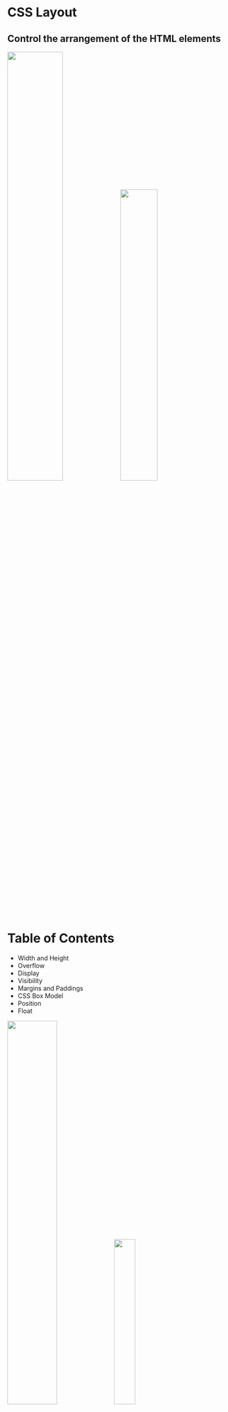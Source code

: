 <!-- section start -->
<!-- attr: { id:'', class:'slide-title', showInPresentation:'True', hasScriptWrapper:'True', style:'' } -->
# CSS Layout
## Control the arrangement of the HTML elements
<img class="slide-image" src="\imgs\pic00.png" style="top:51.39%; left:53.53%; width:49.76%; z-index:-1" />
<img class="slide-image" src="\imgs\pic01.png" style="top:51%; left:10.02%; width:40.99%; z-index:-1" />
<div class="signature">
	<p class="signature-course"></p>
	<p class="signature-initiative"></p>
	<a href="" class="signature-link"></a>
</div>




<!-- section start -->
<!-- attr: { id:'', class:'', showInPresentation:'True', hasScriptWrapper:'True', style:'' } -->
# Table of Contents
- Width and Height
- Overflow
- Display
- Visibility
- Margins and Paddings
- CSS Box Model
- Position
- Float
<img class="slide-image" src="\imgs\pic02.png" style="top:12.34%; left:56.01%; width:47.07%; z-index:-1" />
<img class="slide-image" src="\imgs\pic03.png" style="top:45.37%; left:64.61%; width:30.86%; z-index:-1" />




<!-- section start -->
<!-- attr: { id:'', class:'slide-section', showInPresentation:'True', hasScriptWrapper:'True', style:'' } -->
# Width/Height
<img class="slide-image" src="\imgs\pic04.png" style="top:40%; left:25%; width:48%; z-index:-1" />
<img class="slide-image" src="\imgs\pic05.png" style="top:43%; left:32%; width:25%; z-index:-1" />


<!-- attr: { id:'', class:'', showInPresentation:'True', hasScriptWrapper:'False', style:'font-size: 40px;' } -->
# Width
- **width** – defines numerical value for the width of element, e.g. **200px**
- **width** applies only for block elements
  - Their with is 100% by default
  - The width of inline elements is always the width of their content, by concept
- **min-width** - defines the minimal width
  - **min-width** overrides width if (**width<min-width**)
- **max-width** - defines the maximal width
  - **max-width** overrides width if (**width>max-width**)


<!-- attr: { id:'', class:'slide-section demo', showInPresentation:'True', hasScriptWrapper:'True', style:'' } -->
# Width
## [Demo]()
<img class="slide-image" src="\imgs\pic06.png" style="top:50%; left:28%; width:44.08%; z-index:-1" />


<!-- attr: { id:'', class:'', showInPresentation:'True', hasScriptWrapper:'False', style:'' } -->
# Height
- **height** – defines numerical value for the height of element, e.g. **100px**
- **height** applies only on block elements
  - The **height** of inline elements is always the height of their content
- **min-height** - defines the minimal height
  - **min-height** overrides height
- **max-height** - defines the maximal height
  - **max-height** overrides height


<!-- attr: { id:'', class:'', showInPresentation:'True', hasScriptWrapper:'False', style:'' } -->
# Width and Height Values
- The values of the **width** and **height** properties are numerical:
  - Pixels (px)
  - Centimeters (cm)
  - Or percentages
    - A percent of the available width


<!-- attr: { id:'', class:'slide-section demo', showInPresentation:'True', hasScriptWrapper:'True', style:'' } -->
# Height
## [Demo]()
<img class="slide-image" src="\imgs\pic07.png" style="top:20%; left:31%; width:37.47%; z-index:-1" />




<!-- section start -->
<!-- attr: { id:'', class:'slide-section', showInPresentation:'True', hasScriptWrapper:'True', style:'' } -->
# Overflow
<img class="slide-image" src="\imgs\pic09.png" style="top:45%; left:55%; width:37.91%; z-index:-1" />
<img class="slide-image" src="\imgs\pic10.png" style="top:45%; left:5%; width:38%; z-index:-1" />


<!-- attr: { id:'', class:'', showInPresentation:'True', hasScriptWrapper:'False', style:'' } -->
# Overflow
- **overflow** defines the behavior of element when content needs more space than the available
- **overflow** values:
  - **visible** (default) – content spills out of the element
  - **auto** – show scrollbars if needed
  - **scroll** – always show scrollbars
  - **hidden** – any content that cannot fit is clipped


<!-- attr: { id:'', class:'slide-section demo', showInPresentation:'True', hasScriptWrapper:'True', style:'' } -->
# Overflow
## [Demo]()
<img class="slide-image" src="\imgs\pic11.png" style="top:42.31%; left:59.88%; width:35.42%; z-index:-1" />
<img class="slide-image" src="\imgs\pic12.png" style="top:42.31%; left:15%; width:26.45%; z-index:-1" />




<!-- section start -->
<!-- attr: { id:'', class:'slide-section', showInPresentation:'True', hasScriptWrapper:'True', style:'' } -->
# Display
<img class="slide-image" src="\imgs\pic13.png" style="top:38.79%; left:20%; width:63.92%; z-index:-1" />


<!-- attr: { id:'', class:'', showInPresentation:'True', hasScriptWrapper:'False', style:'font-size: 40px;' } -->
# Display
- **display** controls the display of the element and the way it is rendered and if breaks should be placed before and after the element
- **display** values:
  - **inline**: no breaks are placed before or after (**<span>** is an inline element)
    - **height** and **width** depend on the content
  - **block**:  breaks are placed before AND after the element (**<div>** is a block element)
    - **height** and **width** may not depend on the size of the content


<!-- attr: { id:'', class:'', showInPresentation:'True', hasScriptWrapper:'False', style:'' } -->
# Display Values
- **display** values:
  - **none**: element is hidden and its dimensions are not used to calculate the surrounding elements rendering
    - differs from **visibility:** **hidden**!
  - **inline-block**: no breaks are placed before and after (like **inline**)
    - **height** and **width** can be applied (like **block**)
  - **table**, **table-row**, **table-cell**: the elements are arranged in a table-like layout


<!-- attr: { id:'', class:'slide-section demo', showInPresentation:'True', hasScriptWrapper:'True', style:'' } -->
# Display
## [Demo]()
<img class="slide-image" src="\imgs\pic14.png" style="top:22.85%; left:9.44%; width:43.16%; z-index:-1" />




<!-- section start -->
<!-- attr: { id:'', class:'slide-section', showInPresentation:'True', hasScriptWrapper:'True', style:'' } -->
# Visibility
<img class="slide-image" src="\imgs\pic15.png" style="top:40%; left:28.36%; width:42%; z-index:-1" />


<!-- attr: { id:'', class:'', showInPresentation:'True', hasScriptWrapper:'False', style:'' } -->
# Visibility
- **visibility**
  - Determines whether the element is visible
  - **hidden**: element is not rendered, but still occupies place on the page
    - similar to **opacity:0**
  - **visible**: element is rendered normally
  - **collapse**: collapse removes a row or column, but it does not affect the table layout
    - only for table elements
    - The space taken up by the row or column will be available for other content


<!-- attr: { id:'', class:'slide-section demo', showInPresentation:'True', hasScriptWrapper:'True', style:'' } -->
# Visibility
## [Demo]()
<img class="slide-image" src="\imgs\pic16.png" style="top:35%; left:54.27%; width:44.09%; z-index:-1" />




<!-- section start -->
<!-- attr: { id:'', class:'slide-section', showInPresentation:'True', hasScriptWrapper:'True', style:'' } -->
# Margins and Paddings
<img class="slide-image" src="\imgs\pic17.png" style="top:26.96%; left:10.58%; width:85.84%; z-index:-1" />


<!-- attr: { id:'', class:'', showInPresentation:'True', hasScriptWrapper:'False', style:'font-size: 40px;' } -->
# Margin and Padding
- **margin** and **padding** define the spacing around the element
  - Numerical value, e.g. **10px** or **-5px**
  - Can be defined for each of the four sides separately – **margin-top**, **padding-left**, …
  - **margin** is the spacing outside of the border
  - **padding** is the spacing between the border and the content
- Collapsing margins
  - When the vertical margins of two elements are touching, only the margin of the element with the largest margin value will be honored


<!-- attr: { id:'', class:'', showInPresentation:'True', hasScriptWrapper:'False', style:'font-size: 40px;' } -->
# Margin and Padding: Short Rules
- **margin: 5px**;
  - Sets all four sides to have margin of 5 px;
- **margin: 10px 20px;**
  - top and bottom to 10px, left and right to 20px;
- **margin: 5px 3px 8px;**
  - top 5px, left/right 3px, bottom 8px
- **margin: 1px 3px 5px 7px;**
  - top, right, bottom, left (clockwise from top)
- Same for **padding**


<!-- attr: { id:'', class:'slide-section demo', showInPresentation:'True', hasScriptWrapper:'True', style:'' } -->
# Margins and Paddings
## [Demo]()
<img class="slide-image" src="\imgs\pic18.png" style="top:52%; left:32%; width:35%; z-index:-1" />




<!-- section start -->
<!-- attr: { id:'', class:'slide-section', showInPresentation:'True', hasScriptWrapper:'True', style:'' } -->
# Box Model
<img class="slide-image" src="\imgs\pic19.png" style="top:42%; left:28%; width:45%; z-index:-1" />


<!-- attr: { id:'', class:'', showInPresentation:'True', hasScriptWrapper:'False', style:'' } -->
# CSS3 box-sizing
- Determine whether you want an element to render it's borders and padding within its specified width, or outside of it.
- Possible values:
  - **box-sizing: content-box** (default)box width: 288px + 10px padding + 1px border on each side = 300px
  - **box-sizing: border-box** box width: 300px, including padding and borders


<!-- attr: { id:'', class:'', showInPresentation:'True', hasScriptWrapper:'False', style:'' } -->
<!-- # CSS3 box-sizing (_Example_) -->
- _Example_: Box with total width of 300px (including paddings and borders)

```cs
width: 300px;
border: 1px solid black;
padding: 5px;

/* Firefox */
-moz-box-sizing: border-box;
/* WebKit */
-webkit-box-sizing: border-box;
/* Opera 9.5+, Google Chrome */
box-sizing: border-box;
```



<!-- attr: { id:'', class:'', showInPresentation:'True', hasScriptWrapper:'True', style:'' } -->
# IE Quirks Mode
- When using quirks mode<br /> (pages with no DOCTYPE <br /> or with a HTML 4 <br /> Transitional DOCTYPE)
    - Internet Explorer violates<br /> the box model standard!
<img class="slide-image" src="\imgs\pic20.png" style="top:13.02%; left:56.14%; width:45.73%; z-index:-1" />


<!-- attr: { id:'', class:'slide-section demo', showInPresentation:'True', hasScriptWrapper:'True', style:'' } -->
# Box Model
## [Demo]()
<img class="slide-image" src="\imgs\pic21.png" style="top:18.51%; left:21%; width:59.88%; z-index:-1" />




<!-- section start -->
<!-- attr: { id:'', class:'slide-section', showInPresentation:'True', hasScriptWrapper:'True', style:'' } -->
# Positioning
<img class="slide-image" src="\imgs\pic22.png" style="top:39.67%; left:80.06%; width:30.29%; z-index:-1" />
<img class="slide-image" src="\imgs\troll.png" style="top:20%; left:80.06%; width:30.29%; z-index:-1" />



<!-- attr: { id:'', class:'', showInPresentation:'True', hasScriptWrapper:'False', style:'' } -->
# Positioning
- **position**: defines the positioning of the element in the page content flow
-  The value is one of:
  - **static** (default)
  - **relative** – relative position according to where the element would appear with static position
  - **absolute** – relative to the first parent element that has a position other than static
  - **fixed** – relative to the browser window, but ignores page scrolling


<!-- attr: { id:'', class:'', showInPresentation:'True', hasScriptWrapper:'False', style:'' } -->
<!-- # Positioning -->
- Margin VS relative positioning
- Fixed and absolutely positioned elements do not influence the page normal flow and usually stay on top of other elements
  - Their position and size are ignored when calculating the size of parent element or position of surrounding elements
  - Overlaid according to their **z-index**
  - Inline fixed or absolutely positioned elements can apply height like block-level elements


<!-- attr: { id:'', class:'', showInPresentation:'True', hasScriptWrapper:'True', style:'' } -->
<!-- # Positioning -->
- **top**, **left**, **bottom**, **right**: specifies offset of absolute/fixed/relative positioned element as numerical values
- **z-index** : specifies the stack level of positioned elements
  - Understanding stacking context
<img class="slide-image" src="\imgs\pic23.png" style="top:52.75%; left:70.80%; width:29.38%; z-index:-1" />


<!-- attr: { id:'', class:'slide-section demo', showInPresentation:'True', hasScriptWrapper:'True', style:'' } -->
# Positioning
## [Demo]()
<img class="slide-image" src="\imgs\pic24.png" style="top:42%; left:62%; width:28.28%; z-index:-1" />
<img class="slide-image" src="\imgs\pic25.png" style="top:42%; left:10%; width:29.47%; z-index:-1" />


<!-- attr: { id:'', class:'', showInPresentation:'True', hasScriptWrapper:'False', style:'' } -->
# Inline element positioning
- **vertical-align**: sets the vertical-alignment of an inline element, according to the line height
  - Values: **baseline**, **sub**, **super**, **top**, **text-top**, **middle**, **bottom**, **text-bottom** or numeric
  - Also used for content of table cells (which apply **middle** alignment by default)


<!-- attr: { id:'', class:'slide-section demo', showInPresentation:'True', hasScriptWrapper:'True', style:'' } -->
# Alignment and Z-Index
## [Demo]()
<img class="slide-image" src="\imgs\pic26.png" style="top:42%; left:6.26%; width:20.98%; z-index:-1" />
<img class="slide-image" src="\imgs\pic27.png" style="top:42%; left:80.87%; width:21.58%; z-index:-1" />
<img class="slide-image" src="\imgs\pic28.png" style="top:52%; left:34.62%; width:40.14%; z-index:-1" />




<!-- section start -->
<!-- attr: { id:'', class:'slide-section', showInPresentation:'True', hasScriptWrapper:'True', style:'' } -->
# Floating
<img class="slide-image" src="\imgs\pic29.png" style="top:42%; left:63.57%; width:30.09%; z-index:-1" />
<img class="slide-image" src="\imgs\pic30.png" style="top:42%; left:13.10%; width:36.73%; z-index:-1" />


<!-- attr: { id:'', class:'', showInPresentation:'True', hasScriptWrapper:'False', style:'' } -->
# Float
- **float**: the element “floats” to one side
  - **left**: places the element on the left and following content on the right
  - **right**: places the element on the right and following content on the left
  - floated elements should come before the content that will wrap around them in the code
  - margins of floated elements do not collapse
  - floated inline elements can apply height


<!-- attr: { id:'', class:'', showInPresentation:'True', hasScriptWrapper:'True', style:'' } -->
<!-- # Float -->
- How floated elements are positioned
<img class="slide-image" src="\imgs\pic31.png" style="top:21.14%; left:22.46%; width:62.59%; z-index:-1" />


<!-- attr: { id:'', class:'', showInPresentation:'True', hasScriptWrapper:'False', style:'font-size: 40px;' } -->
# Clear
- **clear**
  - Sets the sides of the element where other floating elements are NOT allowed
  - Used to "drop" elements below floated ones or expand a container, which contains only floated children
  - Values: **left**, **right**, **both**
- Clearing floats
  - Clear using pseudo-class **:after**
  - Additional element (**&lt;div&gt;**) with a clear style
    - Deprecated - semantically unused div
- https://css-tricks.com/all-about-floats/
- IE: positioniseverything.net/easyclearing.html

<!-- section start -->
<!-- attr: { id:'', class:'slide-section', showInPresentation:'True', hasScriptWrapper:'True', style:'' } -->
# Flexbox
## The Next Generation of CSS Layout
<img class="slide-image" src="\imgs\flexbox.jpg" style="top:52%; left:33%; width:35%; z-index:-1" />

<!-- attr: { id:'', class:'', showInPresentation:'True', hasScriptWrapper:'False', style:'font-size: 40px;' } -->
# Flexbox
- **Flexbox Layout**
  - Layout mode for the arrangement of elements on a page
  - The elements behave predictably on different screen sizes and different display devices
- **Browser compatibility**
  - [compatibility table](https://developer.mozilla.org/en-US/docs/Web/CSS/CSS_Flexible_Box_Layout/Using_CSS_flexible_boxes#Browser_compatibility)
- **Complete guide**
  - [guide](https://css-tricks.com/snippets/css/a-guide-to-flexbox/)

  <!-- attr: { id:'', class:'', showInPresentation:'True', hasScriptWrapper:'False', style:'font-size: 40px;' } -->
# Flexbox vocabulary

- Flex container
- Flex item
- Axes
- Directions
- Lines
- Dimensions
  <img class="slide-image" src="\imgs\flexbox.png" style="top:10%; left:33%; width:75%; z-index:-1" />

  <!-- attr: { id:'', class:'', showInPresentation:'True', hasScriptWrapper:'False', style:'font-size: 40px;' } -->
  # Parent properties
- **display** - enables flex for all children

```css
.container {
    display: flex; /* or inline-flex */
}
```

- **flex-direction** - establishes the main-axis

```css
.container {
  flex-direction: row | row-reverse | column | column-reverse;
}
```

- **flex-wrap** - flex items will all try to fit onto one line by default

```css
.container {
  flex-wrap: nowrap | wrap | wrap-reverse;
}
```

<!-- attr: { id:'', class:'', showInPresentation:'True', hasScriptWrapper:'False', style:'font-size: 40px;' } -->
# Parent properties
- **flex-flow** - shorthand for **flex-direction** and **flex-wrap**

```css
.container {
flex-flow: <‘flex-direction’> || <‘flex-wrap’>
}
```

- **justify-content** - defines the alignment along the main axis

```css
.container {
  justify-content: flex-start | flex-end | center | space-between | space-around;
}
```
<img class="fragment balloon" src="\imgs\justify.png" style="top:20%; left:33%; width:45%; z-index:0" />

<!-- attr: { id:'', class:'', showInPresentation:'True', hasScriptWrapper:'False', style:'font-size: 40px;' } -->
# Parent properties
- **align-items** - justify-content version for the cross-axis

```css
.container {
  align-items: flex-start | flex-end | center | baseline | stretch;
}
```

- **align-content** - flex container's lines within when there is extra space in the cross-axis

```css
.container {
  align-content: flex-start | flex-end | center | space-between | space-around | stretch;
}
```
<div class="fragment balloon" style="top:20%; left:5%; width:45%;">Align Items
    <img  src="\imgs\align-items.png"  />
</div>
<div class="fragment balloon" style="top:20%; left:55%; width:45%;">Align Content
    <img  src="\imgs\align-content.png"  />
</div>

<!-- attr: { id:'', class:'', showInPresentation:'True', hasScriptWrapper:'False', style:'font-size: 40px;' } -->
# Children properties
- **order** - controls the order in which the children appear in the flex container

```css
.item {
  order: <integer>;
}
```

- **flex-grow** - defines the ability for a flex item to grow if necessary

```css
.item {
  flex-grow: <number>; /* default 0 */
}
```

<!-- attr: { id:'', class:'', showInPresentation:'True', hasScriptWrapper:'False', style:'font-size: 40px;' } -->
# Children properties
- **flex-shrink** - defines the ability for a flex item to shrink if necessary

```css
.item {
  flex-shrink: <number>; /* default 1 */
}
```

- **flex-basis** - defines the default size of an element before the remaining space is distributed

```css
.item {
  flex-basis: <length> | auto; /* default auto */
}
```

<!-- attr: { id:'', class:'', showInPresentation:'True', hasScriptWrapper:'False', style:'font-size: 40px;' } -->
# Children properties
- **flex** - shorthand for **flex-grow**, **flex-shrink** and **flex-basis** combined (**recommended**)

```css
.item {
  flex: none | [ <'flex-grow'> <'flex-shrink'>? || <'flex-basis'> ]
}
```

- **align-self** - allows the default alignment (or the one specified by align-items) to be overridden for individual flex items

```css
.item {
  align-self: auto | flex-start | flex-end | center | baseline | stretch;
}
```

<div class="fragment balloon" style="top:45%; left:55%; width:25%;"><p>Align Self</p>
    <img  src="\imgs\align-self.png"  />
</div>



<!-- attr: { id:'', class:'slide-section', showInPresentation:'True', hasScriptWrapper:'False', style:'' } -->

# CSS Layout
## Questions?


<!-- attr: { id:'', class:'', showInPresentation:'True', hasScriptWrapper:'True', style:'' } -->
# Free Trainings @ Telerik Academy
- "Web Design with HTML 5, CSS 3 and JavaScript" course @ Telerik Academy
    - [html5course.telerik.com](html5course.telerik.com)
  - Telerik Software Academy
    - [academy.telerik.com](academy.telerik.com)
  - Telerik Academy @ Facebook
    - [facebook.com/TelerikAcademy](facebook.com/TelerikAcademy)
  - Telerik Software Academy Forums
    - forums.academy.telerik.com
<img class="slide-image" src="\imgs\pic34.png" style="top:58.18%; left:90.52%; width:16.97%; z-index:-1" />
<img class="slide-image" src="\imgs\pic35.png" style="top:34.35%; left:68.14%; width:36.30%; z-index:-1" />
<img class="slide-image" src="\imgs\pic36.png" style="top:48.92%; left:75.91%; width:10.85%; z-index:-1" />
<img class="slide-image" src="\imgs\pic37.png" style="top:11.88%; left:91.56%; width:14.23%; z-index:-1" />

